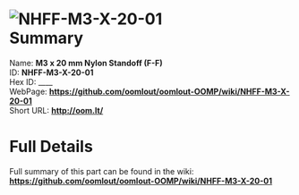 
![NHFF-M3-X-20-01](https://github.com/oomlout/oomlout-OOMP/blob/master/parts/NHFF-M3-X-20-01/NHFF-M3-X-20-01_420.jpg)   
Summary
=================
  
Name: __M3 x 20 mm Nylon Standoff (F-F)__    
ID: __NHFF-M3-X-20-01__   
Hex ID: ____   
WebPage: __https://github.com/oomlout/oomlout-OOMP/wiki/NHFF-M3-X-20-01__   
Short URL: __http://oom.lt/__   

Full Details
==========================
Full summary of this part can be found in the wiki:   
__https://github.com/oomlout/oomlout-OOMP/wiki/NHFF-M3-X-20-01__    

